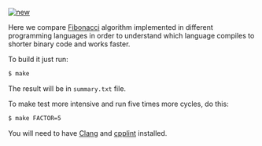 [![new](https://github.com/yegor256/fibonacci/actions/workflows/make.yml/badge.svg)](https://github.com/yegor256/fibonacci/actions/workflows/make.yml)

Here we compare [Fibonacci](https://en.wikipedia.org/wiki/Fibonacci_number) 
algorithm implemented in
different programming languages in order to understand
which language compiles to shorter binary code and 
works faster.

To build it just run:

```bash
$ make
```

The result will be in `summary.txt` file.

To make test more intensive and run five times more cycles, do this:

```bash
$ make FACTOR=5
```

You will need to have [Clang](https://clang.llvm.org) 
and [cpplint](https://github.com/cpplint/cpplint) installed.
